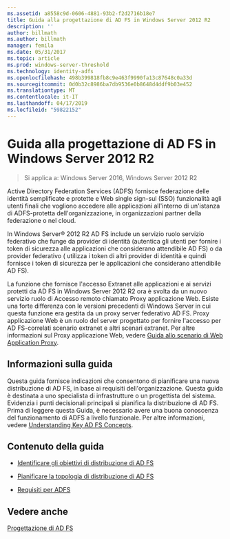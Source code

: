 ```yaml
---
ms.assetid: a8558c9d-0606-4881-93b2-f2d2716b18e7
title: Guida alla progettazione di AD FS in Windows Server 2012 R2
description: ''
author: billmath
ms.author: billmath
manager: femila
ms.date: 05/31/2017
ms.topic: article
ms.prod: windows-server-threshold
ms.technology: identity-adfs
ms.openlocfilehash: 498b399818fb8c9e463f9990fa13c87648c0a33d
ms.sourcegitcommit: 0d0b32c8986ba7db9536e0b8648d4ddf9b03e452
ms.translationtype: MT
ms.contentlocale: it-IT
ms.lasthandoff: 04/17/2019
ms.locfileid: "59822152"
---
```

# <a name="ad-fs-design-guide-in-windows-server-2012-r2"></a>Guida alla progettazione di AD FS in Windows Server 2012 R2

>Si applica a: Windows Server 2016, Windows Server 2012 R2

Active Directory Federation Services \(ADFS\) fornisce federazione delle identità semplificate e protette e Web single sign\-sul \(SSO\) funzionalità agli utenti finali che vogliono accedere alle applicazioni all'interno di un'istanza di ADFS\-protetta dell'organizzazione, in organizzazioni partner della federazione o nel cloud.  
  
In Windows Server® 2012 R2 AD FS include un servizio ruolo servizio federativo che funge da provider di identità \(autentica gli utenti per fornire i token di sicurezza alle applicazioni che considerano attendibile AD FS\) o da provider federativo \( utilizza i token di altri provider di identità e quindi fornisce i token di sicurezza per le applicazioni che considerano attendibile AD FS\).  
  
La funzione che fornisce l'accesso Extranet alle applicazioni e ai servizi protetti da AD FS in Windows Server 2012 R2 ora è svolta da un nuovo servizio ruolo di Accesso remoto chiamato Proxy applicazione Web. Esiste una forte differenza con le versioni precedenti di Windows Server in cui questa funzione era gestita da un proxy server federativo AD FS. Proxy applicazione Web è un ruolo del server progettato per fornire l'accesso per AD FS\-correlati scenario extranet e altri scenari extranet. Per altre informazioni sul Proxy applicazione Web, vedere [Guida allo scenario di Web Application Proxy](https://technet.microsoft.com/library/dn280944.aspx).  
  
## <a name="about-this-guide"></a>Informazioni sulla guida  
Questa guida fornisce indicazioni che consentono di pianificare una nuova distribuzione di AD FS, in base ai requisiti dell'organizzazione. Questa guida è destinata a uno specialista di infrastrutture o un progettista del sistema. Evidenzia i punti decisionali principali si pianifica la distribuzione di AD FS. Prima di leggere questa Guida, è necessario avere una buona conoscenza del funzionamento di ADFS a livello funzionale. Per altre informazioni, vedere [Understanding Key AD FS Concepts](../../ad-fs/technical-reference/Understanding-Key-AD-FS-Concepts.md).  
  
## <a name="in-this-guide"></a>Contenuto della guida  
  
-   [Identificare gli obiettivi di distribuzione di AD FS](Identify-Your-AD-FS-Deployment-Goals.md)  
  
-   [Pianificare la topologia di distribuzione di AD FS](Plan-Your-AD-FS-Deployment-Topology.md)  
  
-   [Requisiti per ADFS](AD-FS-Requirements.md)  
  
  
## <a name="see-also"></a>Vedere anche  
[Progettazione di AD FS](../../ad-fs/AD-FS-Design.md)  
  

